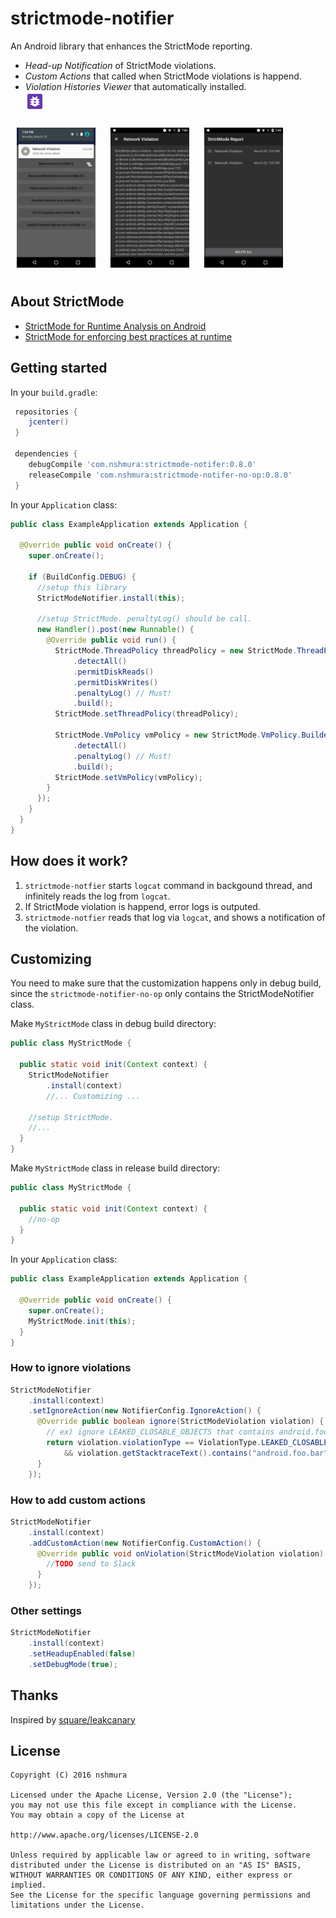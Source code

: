 # strictmode-notifier
An Android library that enhances the StrictMode reporting.

- *Head-up Notification* of StrictMode violations.
- *Custom Actions* that called when StrictMode violations is happend.
- *Violation Histories Viewer* that automatically installed. <br> <img src="/library/src/main/res/drawable-xxxhdpi/strictmode_notifier_ic_launcher.png" width="30"/>

<img src="assets/notification.png" width="25%" hspace="10" vspace="10"/>
<img src="assets/detail.png" width="25%" hspace="10" vspace="10"/>
<img src="assets/list.png" width="25%" hspace="10" vspace="10"/>

## About StrictMode
- [StrictMode for Runtime Analysis on Android](https://medium.com/google-developers/strictmode-for-runtime-analysis-on-android-f8d0a2c5667e#.elffd4gi1)
- [StrictMode for enforcing best practices at runtime](https://www.youtube.com/watch?v=BxTfwT7mkB4)

## Getting started

In your `build.gradle`:

```gradle
 repositories {
    jcenter()
 }

 dependencies {
    debugCompile 'com.nshmura:strictmode-notifer:0.8.0'
    releaseCompile 'com.nshmura:strictmode-notifer-no-op:0.8.0'
 }
```

In your `Application` class:

```java
public class ExampleApplication extends Application {

  @Override public void onCreate() {
    super.onCreate();
    
    if (BuildConfig.DEBUG) {
      //setup this library
      StrictModeNotifier.install(this);

      //setup StrictMode. penaltyLog() should be call.
      new Handler().post(new Runnable() {
        @Override public void run() {
          StrictMode.ThreadPolicy threadPolicy = new StrictMode.ThreadPolicy.Builder()
              .detectAll()
              .permitDiskReads()
              .permitDiskWrites()
              .penaltyLog() // Must!
              .build();
          StrictMode.setThreadPolicy(threadPolicy);

          StrictMode.VmPolicy vmPolicy = new StrictMode.VmPolicy.Builder()
              .detectAll()
              .penaltyLog() // Must!
              .build();
          StrictMode.setVmPolicy(vmPolicy);
        }
      });
    }
  }
}
```

## How does it work?
1. `strictmode-notfier` starts `logcat`  command in backgound thread, and infinitely reads the log from `logcat`.
2. If StrictMode violation is happend, error logs is outputed.
3. `strictmode-notfier` reads that log via `logcat`, and shows a notification of the violation.


## Customizing

You need to make sure that the customization happens only in debug build,
since the `strictmode-notifier-no-op` only contains the StrictModeNotifier class.

Make `MyStrictMode` class in debug build directory:

```java
public class MyStrictMode {

  public static void init(Context context) {
    StrictModeNotifier
        .install(context)
        //... Customizing ...

    //setup StrictMode.
    //...
  }
}
```

Make `MyStrictMode` class in release build directory:

```java
public class MyStrictMode {

  public static void init(Context context) {
    //no-op
  }
}
```

In your `Application` class:

```java
public class ExampleApplication extends Application {

  @Override public void onCreate() {
    super.onCreate();
    MyStrictMode.init(this);
  }
}
```

### How to ignore violations

```java
StrictModeNotifier
    .install(context)
    .setIgnoreAction(new NotifierConfig.IgnoreAction() {
      @Override public boolean ignore(StrictModeViolation violation) {
        // ex) ignore LEAKED_CLOSABLE_OBJECTS that contains android.foo.bar in stacktrace.
        return violation.violationType == ViolationType.LEAKED_CLOSABLE_OBJECTS
            && violation.getStacktraceText().contains("android.foo.bar");
      }
    });
```

### How to add custom actions

```java
StrictModeNotifier
    .install(context)
    .addCustomAction(new NotifierConfig.CustomAction() {
      @Override public void onViolation(StrictModeViolation violation) {
        //TODO send to Slack
      }
    });
```

### Other settings

```java
StrictModeNotifier
    .install(context)
    .setHeadupEnabled(false)
    .setDebugMode(true);
```

## Thanks
Inspired by [square/leakcanary](https://github.com/square/leakcanary)

## License
```
Copyright (C) 2016 nshmura

Licensed under the Apache License, Version 2.0 (the "License");
you may not use this file except in compliance with the License.
You may obtain a copy of the License at

http://www.apache.org/licenses/LICENSE-2.0

Unless required by applicable law or agreed to in writing, software
distributed under the License is distributed on an "AS IS" BASIS,
WITHOUT WARRANTIES OR CONDITIONS OF ANY KIND, either express or implied.
See the License for the specific language governing permissions and
limitations under the License.
```
